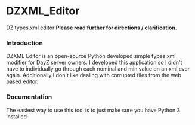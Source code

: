 # DZXML_Editor
 DZ types.xml editor
**Please read further for directions / clarification.**
### Introduction
DZXML Editor is an open-source Python developed simple types.xml modifier for DayZ server owners. I developed this
application so I didn't have to individually go through each nominal and min value on an xml ever again. Additionally
I don't like dealing with corrupted files from the web based editor.
### Documentation
The easiest way to use this tool is to just make sure you have Python 3 installed